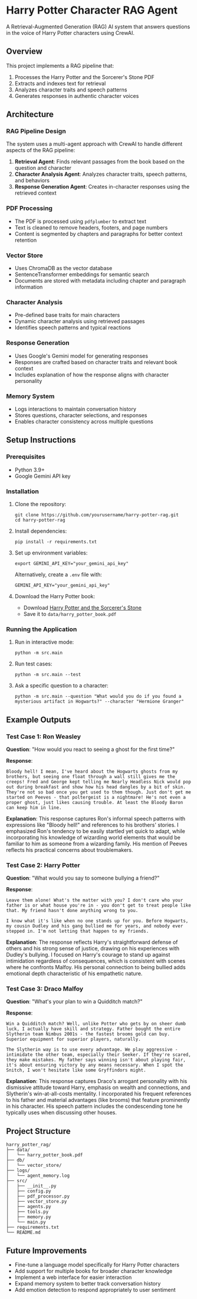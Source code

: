 # Harry Potter Character RAG Agent

A Retrieval-Augmented Generation (RAG) AI system that answers questions in the voice of Harry Potter characters using CrewAI.

## Overview

This project implements a RAG pipeline that:
1. Processes the Harry Potter and the Sorcerer's Stone PDF
2. Extracts and indexes text for retrieval
3. Analyzes character traits and speech patterns
4. Generates responses in authentic character voices

## Architecture

### RAG Pipeline Design

The system uses a multi-agent approach with CrewAI to handle different aspects of the RAG pipeline:

1. **Retrieval Agent**: Finds relevant passages from the book based on the question and character
2. **Character Analysis Agent**: Analyzes character traits, speech patterns, and behaviors
3. **Response Generation Agent**: Creates in-character responses using the retrieved context

### PDF Processing

- The PDF is processed using `pdfplumber` to extract text
- Text is cleaned to remove headers, footers, and page numbers
- Content is segmented by chapters and paragraphs for better context retention

### Vector Store

- Uses ChromaDB as the vector database
- SentenceTransformer embeddings for semantic search
- Documents are stored with metadata including chapter and paragraph information

### Character Analysis

- Pre-defined base traits for main characters
- Dynamic character analysis using retrieved passages
- Identifies speech patterns and typical reactions

### Response Generation

- Uses Google's Gemini model for generating responses
- Responses are crafted based on character traits and relevant book context
- Includes explanation of how the response aligns with character personality

### Memory System

- Logs interactions to maintain conversation history
- Stores questions, character selections, and responses
- Enables character consistency across multiple questions

## Setup Instructions

### Prerequisites

- Python 3.9+
- Google Gemini API key

### Installation

1. Clone the repository:
   ```
   git clone https://github.com/yourusername/harry-potter-rag.git
   cd harry-potter-rag
   ```

2. Install dependencies:
   ```
   pip install -r requirements.txt
   ```

3. Set up environment variables:
   ```
   export GEMINI_API_KEY="your_gemini_api_key"
   ```
   
   Alternatively, create a `.env` file with:
   ```
   GEMINI_API_KEY="your_gemini_api_key"
   ```

4. Download the Harry Potter book:
   - Download [Harry Potter and the Sorcerer's Stone](https://hazidesaratcollege.ac.in/library/uploads/85jkr_harrypotter_1.pdf)
   - Save it to `data/harry_potter_book.pdf`

### Running the Application

1. Run in interactive mode:
   ```
   python -m src.main
   ```

2. Run test cases:
   ```
   python -m src.main --test
   ```

3. Ask a specific question to a character:
   ```
   python -m src.main --question "What would you do if you found a mysterious artifact in Hogwarts?" --character "Hermione Granger"
   ```

## Example Outputs

### Test Case 1: Ron Weasley

**Question**: "How would you react to seeing a ghost for the first time?"

**Response**:
```
Bloody hell! I mean, I've heard about the Hogwarts ghosts from my brothers, but seeing one float through a wall still gives me the creeps! Fred and George kept telling me Nearly Headless Nick would pop out during breakfast and show how his head dangles by a bit of skin. They're not so bad once you get used to them though. Just don't get me started on Peeves - that poltergeist is a nightmare! He's not even a proper ghost, just likes causing trouble. At least the Bloody Baron can keep him in line.
```

**Explanation**:
This response captures Ron's informal speech patterns with expressions like "Bloody hell!" and references to his brothers' stories. I emphasized Ron's tendency to be easily startled yet quick to adapt, while incorporating his knowledge of wizarding world elements that would be familiar to him as someone from a wizarding family. His mention of Peeves reflects his practical concerns about troublemakers.

### Test Case 2: Harry Potter

**Question**: "What would you say to someone bullying a friend?"

**Response**:
```
Leave them alone! What's the matter with you? I don't care who your father is or what house you're in - you don't get to treat people like that. My friend hasn't done anything wrong to you. 

I know what it's like when no one stands up for you. Before Hogwarts, my cousin Dudley and his gang bullied me for years, and nobody ever stepped in. I'm not letting that happen to my friends.
```

**Explanation**:
The response reflects Harry's straightforward defense of others and his strong sense of justice, drawing on his experiences with Dudley's bullying. I focused on Harry's courage to stand up against intimidation regardless of consequences, which is consistent with scenes where he confronts Malfoy. His personal connection to being bullied adds emotional depth characteristic of his empathetic nature.

### Test Case 3: Draco Malfoy

**Question**: "What's your plan to win a Quidditch match?"

**Response**:
```
Win a Quidditch match? Well, unlike Potter who gets by on sheer dumb luck, I actually have skill and strategy. Father bought the entire Slytherin team Nimbus 2001s - the fastest brooms gold can buy. Superior equipment for superior players, naturally.

The Slytherin way is to use every advantage. We play aggressive - intimidate the other team, especially their Seeker. If they're scared, they make mistakes. My father says winning isn't about playing fair, it's about ensuring victory by any means necessary. When I spot the Snitch, I won't hesitate like some Gryffindors might.
```

**Explanation**:
This response captures Draco's arrogant personality with his dismissive attitude toward Harry, emphasis on wealth and connections, and Slytherin's win-at-all-costs mentality. I incorporated his frequent references to his father and material advantages (like brooms) that feature prominently in his character. His speech pattern includes the condescending tone he typically uses when discussing other houses.

## Project Structure

```
harry_potter_rag/
├── data/
│   └── harry_potter_book.pdf
├── db/
│   └── vector_store/
├── logs/
│   └── agent_memory.log
├── src/
│   ├── __init__.py
│   ├── config.py
│   ├── pdf_processor.py
│   ├── vector_store.py
│   ├── agents.py
│   ├── tools.py
│   ├── memory.py
│   └── main.py
├── requirements.txt
└── README.md
```

## Future Improvements

- Fine-tune a language model specifically for Harry Potter characters
- Add support for multiple books for broader character knowledge
- Implement a web interface for easier interaction
- Expand memory system to better track conversation history
- Add emotion detection to respond appropriately to user sentiment